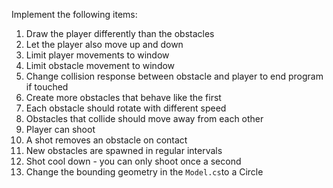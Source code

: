 Implement the following items:
1. Draw the player differently than the obstacles
1. Let the player also move up and down
1. Limit player movements to window
1. Limit obstacle movement to window
1. Change collision response between obstacle and player to end program if touched
1. Create more obstacles that behave like the first
1. Each obstacle should rotate with different speed
1. Obstacles that collide should move away from each other
1. Player can shoot
1. A shot removes an obstacle on contact
1. New obstacles are spawned in regular intervals
1. Shot cool down - you can only shoot once a second
1. Change the bounding geometry in the `Model.cs`to a Circle
